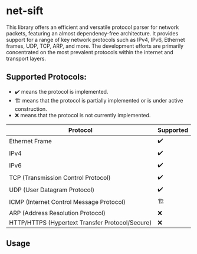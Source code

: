 # net-sift

This library offers an efficient and versatile protocol parser for network packets, featuring an almost dependency-free architecture. It provides support for a range of key network protocols such as IPv4, IPv6, Ethernet frames, UDP, TCP, ARP, and more. The development efforts are primarily concentrated on the most prevalent protocols within the internet and transport layers.

## Supported Protocols:
- :heavy_check_mark: means the protocol is implemented.
- 🏗️ means that the protocol is partially implemented or is under active construction.
- :x: means that the protocol is not currently implemented.

| Protocol  | Supported        |
| -------------- | ------------------ |
| Ethernet Frame | :heavy_check_mark: |
| IPv4    | :heavy_check_mark:          |
|IPv6 | :heavy_check_mark: |
| TCP (Transmission Control Protocol) |  :heavy_check_mark:         |
| UDP (User Datagram Protocol) |  :heavy_check_mark:        
| ICMP (Internet Control Message Protocol) |  🏗️          |
|ARP (Address Resolution Protocol) | :x:          |
| HTTP/HTTPS (Hypertext Transfer Protocol/Secure) | :x:          |

## Usage

